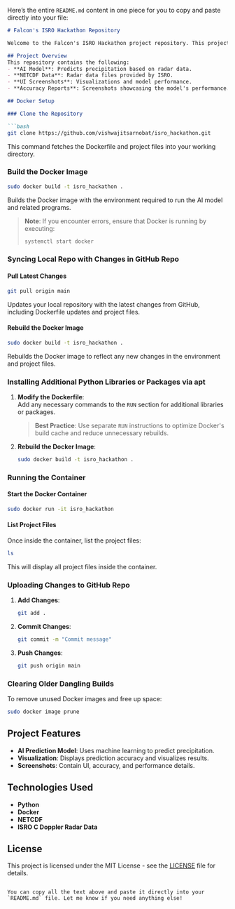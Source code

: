 Here’s the entire `README.md` content in one piece for you to copy and paste directly into your file:

```markdown
# Falcon's ISRO Hackathon Repository

Welcome to the Falcon's ISRO Hackathon project repository. This project involves predicting precipitation using an AI model based on NETCDF data provided by ISRO, recorded with C Doppler radar data. The repository includes the AI model, UI, accuracy, and visualization screenshots.

## Project Overview
This repository contains the following:
- **AI Model**: Predicts precipitation based on radar data.
- **NETCDF Data**: Radar data files provided by ISRO.
- **UI Screenshots**: Visualizations and model performance.
- **Accuracy Reports**: Screenshots showcasing the model's performance.

## Docker Setup

### Clone the Repository

```bash
git clone https://github.com/vishwajitsarnobat/isro_hackathon.git
```

This command fetches the Dockerfile and project files into your working directory.

### Build the Docker Image

```bash
sudo docker build -t isro_hackathon .
```

Builds the Docker image with the environment required to run the AI model and related programs.

> **Note**: If you encounter errors, ensure that Docker is running by executing:
> ```bash
> systemctl start docker
> ```

### Syncing Local Repo with Changes in GitHub Repo

#### Pull Latest Changes

```bash
git pull origin main
```

Updates your local repository with the latest changes from GitHub, including Dockerfile updates and project files.

#### Rebuild the Docker Image

```bash
sudo docker build -t isro_hackathon .
```

Rebuilds the Docker image to reflect any new changes in the environment and project files.

### Installing Additional Python Libraries or Packages via apt

1. **Modify the Dockerfile**:  
   Add any necessary commands to the `RUN` section for additional libraries or packages.
   > **Best Practice**: Use separate `RUN` instructions to optimize Docker's build cache and reduce unnecessary rebuilds.
   
2. **Rebuild the Docker Image**:
   ```bash
   sudo docker build -t isro_hackathon .
   ```

### Running the Container

#### Start the Docker Container

```bash
sudo docker run -it isro_hackathon
```

#### List Project Files

Once inside the container, list the project files:

```bash
ls
```

This will display all project files inside the container.

### Uploading Changes to GitHub Repo

1. **Add Changes**:
   ```bash
   git add .
   ```

2. **Commit Changes**:
   ```bash
   git commit -m "Commit message"
   ```

3. **Push Changes**:
   ```bash
   git push origin main
   ```

### Clearing Older Dangling Builds

To remove unused Docker images and free up space:

```bash
sudo docker image prune
```

## Project Features
- **AI Prediction Model**: Uses machine learning to predict precipitation.
- **Visualization**: Displays prediction accuracy and visualizes results.
- **Screenshots**: Contain UI, accuracy, and performance details.

## Technologies Used
- **Python**
- **Docker**
- **NETCDF**
- **ISRO C Doppler Radar Data**

## License
This project is licensed under the MIT License - see the [LICENSE](LICENSE) file for details.
```

You can copy all the text above and paste it directly into your `README.md` file. Let me know if you need anything else!
